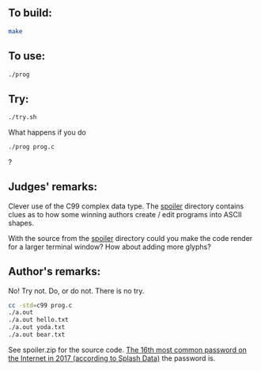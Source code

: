 ## To build:

```sh
make
```


## To use:

```sh
./prog
```


## Try:

```sh
./try.sh
```

What happens if you do

```sh
./prog prog.c
```

?


## Judges' remarks:

Clever use of the C99 complex data type. The [spoiler](spoiler/) directory
contains clues as to how some winning authors create / edit programs into ASCII
shapes.

With the source from the [spoiler](spoiler/) directory could you make the code
render for a larger terminal window?  How about adding more glyphs?


## Author's remarks:

No!  Try not.  Do, or do not.  There is no try.

```sh
cc -std=c99 prog.c
./a.out
./a.out hello.txt
./a.out yoda.txt
./a.out bear.txt
```

See spoiler.zip for the source code.
[The 16th most common password on the Internet in 2017 (according to Splash Data)][1] the password is.

[1]: https://en.wikipedia.org/wiki/List_of_the_most_common_passwords

<!--

    Copyright © 1984-2024 by Landon Curt Noll. All Rights Reserved.

    You are free to share and adapt this file under the terms of this license:

	Creative Commons Attribution-ShareAlike 4.0 International (CC BY-SA 4.0)

    For more information, see:

	https://creativecommons.org/licenses/by-sa/4.0/

-->
